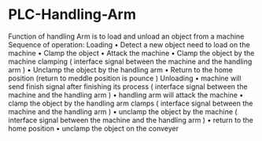 # PLC-Handling-Arm
Function of handling Arm is to load and unload an object from a machine
Sequence of operation: 
Loading
•	Detect a new object need to load on the machine 
•	Clamp the object 
•	Attack the machine 
•	Clamp the object by the machine clamping ( interface signal between the machine and the handling  arm )
•	Unclamp the object by the handling arm 
•	Return to the home position (return to meddle position is pounce )
Unloading
•	machine will send finish signal after finishing its process  ( interface signal between the machine and the handling  arm )
•	handling arm will attack the machine 
•	clamp the object by the handling arm clamps  ( interface signal between the machine and the handling  arm )
•	unclamp the object by the machine  ( interface signal between the machine and the handling  arm )
•	return to the home position 
•	unclamp the object on the conveyer 

